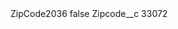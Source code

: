 <?xml version="1.0" encoding="UTF-8"?>
<CustomMetadata xmlns="http://soap.sforce.com/2006/04/metadata" xmlns:xsi="http://www.w3.org/2001/XMLSchema-instance" xmlns:xsd="http://www.w3.org/2001/XMLSchema">
    <label>ZipCode2036</label>
    <protected>false</protected>
    <values>
        <field>Zipcode__c</field>
        <value xsi:type="xsd:string">33072</value>
    </values>
</CustomMetadata>
